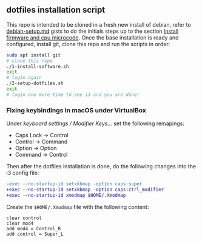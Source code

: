 ## dotfiles installation script

This repo is intended to be cloned in a fresh new install of debian, refer to [debian-setup.md](https://gist.github.com/alemures/bb9625bb909b7ddf45c03e766359010e) gists to do the initials steps up to the section [Install firmware and cpu microcode](https://gist.github.com/alemures/bb9625bb909b7ddf45c03e766359010e#install-firmware-and-cpu-microcode). Once the base installation is ready and configured, install git, clone this repo and run the scripts in order:

```bash
sudo apt install git
# clone this repo
./1-install-software.sh
exit
# login again
./2-setup-dotfiles.sh
exit
# login one more time to see i3 and you are done!
```

### Fixing keybindings in macOS under VirtualBox

Under _keyboard settings / Modifier Keys..._ set the following remapings:

- Caps Lock -> Control
- Control -> Command
- Option -> Option
- Command -> Control

Then after the dotfiles installation is done, do the following changes into the i3 config file:

```diff
-exec --no-startup-id setxkbmap -option caps:super
+exec --no-startup-id setxkbmap -option caps:ctrl_modifier
+exec --no-startup-id xmodmap $HOME/.Xmodmap
```

Create the `$HOME/.Xmodmap` file with the following content:

```
clear control
clear mod4
add mod4 = Control_R
add control = Super_L
```
